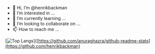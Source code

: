 - 👋 Hi, I’m @henrikbackman
- 👀 I’m interested in ...
- 🌱 I’m currently learning ...
- 💞️ I’m looking to collaborate on ...
- 📫 How to reach me ...

<!---
henrikbackman/henrikbackman is a ✨ special ✨ repository because its `README.md` (this file) appears on your GitHub profile.
You can click the Preview link to take a look at your changes.
--->

[![Top Langs](https://github-readme-stats.vercel.app/api/top-langs/?username=henrikbackman&layout=compact)]([https://github.com/anuraghazra/github-readme-stats](https://github.com/henrikbackman)
